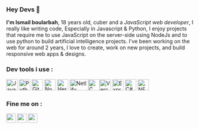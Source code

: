 ### Hey Devs 👋
<strong>I'm Ismail boularbah</strong>, 18 years old, cuber and a <i>JavaScript web developer</i>, I really like writing code, Especially in Javascript & Python, I enjoy projects that require me to use JavaScript on the server-side using NodeJs and to use python to build artificial intelligence projects. I've been working on the web for around 2 years, I love to create, work on new projects, and build responsive web apps & designs.
### Dev tools i use :

<img height="30px" width="30px" src="https://boularbahismail.netlify.app/img/ai/jslogo.svg" title="JavaScript" />  <img height="30px" width="30px" src="https://boularbahismail.netlify.app/img/ai/python.svg" title="Python" />  <img height="30px" width="30px" src="https://boularbahismail.netlify.app/img/ai/git.svg" title="Git" />  <img height="30px" width="30px" src="https://boularbahismail.netlify.app/img/ai/nodejs-icon.svg" title="Node.JS" />  <img height="30px" width="30px" src="https://cdn.iconscout.com/icon/free/png-512/heroku-5-569467.png" title="Heroku" />  <img height="30px" width="50px" src="https://cdn.worldvectorlogo.com/logos/netlify.svg" title="Netlify" /><img height="30px" width="30px" src="https://cdn.iconscout.com/icon/free/png-512/c-programming-569564.png" title="C programming language" /><img height="30px" width="30px" src="https://assets.vercel.com/image/upload/q_auto/front/favicon/vercel/57x57.png" title="Vercel" />  <img height="30px" width="30px" src="https://www.hello-pomelo.com/wp-content/uploads/2019/07/expressjs.png" title="ExpressJS" /> <img height="30px" width="30px" src="https://upload.wikimedia.org/wikipedia/commons/thumb/8/82/C_Sharp_logo.png/715px-C_Sharp_logo.png" title="C#" /> <img height="30px" width="30px" src="https://upload.wikimedia.org/wikipedia/commons/thumb/e/ee/.NET_Core_Logo.svg/1200px-.NET_Core_Logo.svg.png" title=".NET Core" />

### Fine me on : 
<a href="https://twitter.com/boularbahsmail" title="Twitter"><img height="25px" width="25px" src="https://www.flaticon.com/svg/vstatic/svg/1384/1384017.svg?token=exp=1615216340~hmac=2e1c9b1756b84603f7c54a2efe3062e5" /></a> <a href="https://www.instagram.com/ismailboularbah/" title="Instagram"><img height="25px" width="25px" src="https://www.flaticon.com/svg/vstatic/svg/1384/1384015.svg?token=exp=1615216525~hmac=7202781f9c8fdd0dc40635752ca43e27" /></a> <a href="https://www.linkedin.com/in/ismail-boularbah-a0926919b/" title="LinkedIn"><img height="25px" width="25px" src="https://www.flaticon.com/svg/vstatic/svg/1384/1384014.svg?token=exp=1615216610~hmac=00d53b166dc1e1b82ffce6bc06d523c4" /></a>
